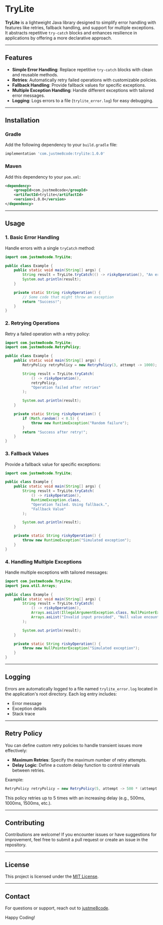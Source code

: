 # TryLite

**TryLite** is a lightweight Java library designed to simplify error handling with features like retries, fallback handling, and support for multiple exceptions. It abstracts repetitive `try-catch` blocks and enhances resilience in applications by offering a more declarative approach.

---

## Features

- **Simple Error Handling**: Replace repetitive `try-catch` blocks with clean and reusable methods.
- **Retries**: Automatically retry failed operations with customizable policies.
- **Fallback Handling**: Provide fallback values for specific exceptions.
- **Multiple Exception Handling**: Handle different exceptions with tailored error messages.
- **Logging**: Logs errors to a file (`trylite_error.log`) for easy debugging.

---

## Installation

### Gradle
Add the following dependency to your `build.gradle` file:
```groovy
implementation 'com.justme8code:trylite:1.0.0'
```

### Maven
Add this dependency to your `pom.xml`:
```xml
<dependency>
    <groupId>com.justme8code</groupId>
    <artifactId>trylite</artifactId>
    <version>1.0.0</version>
</dependency>
```

---

## Usage

### 1. Basic Error Handling
Handle errors with a single `tryCatch` method:
```java
import com.justme8code.TryLite;

public class Example {
    public static void main(String[] args) {
        String result = TryLite.tryCatch(() -> riskyOperation(), "An error occurred while executing the operation");
        System.out.println(result);
    }

    private static String riskyOperation() {
        // Some code that might throw an exception
        return "Success!";
    }
}
```

### 2. Retrying Operations
Retry a failed operation with a retry policy:
```java
import com.justme8code.TryLite;
import com.justme8code.RetryPolicy;

public class Example {
    public static void main(String[] args) {
        RetryPolicy retryPolicy = new RetryPolicy(3, attempt -> 1000); // Retry 3 times, 1-second delay

        String result = TryLite.tryCatch(
            () -> riskyOperation(),
            retryPolicy,
            "Operation failed after retries"
        );

        System.out.println(result);
    }

    private static String riskyOperation() {
        if (Math.random() < 0.5) {
            throw new RuntimeException("Random failure");
        }
        return "Success after retry!";
    }
}
```

### 3. Fallback Values
Provide a fallback value for specific exceptions:
```java
import com.justme8code.TryLite;

public class Example {
    public static void main(String[] args) {
        String result = TryLite.tryCatch(
            () -> riskyOperation(),
            RuntimeException.class,
            "Operation failed. Using fallback.",
            "Fallback Value"
        );

        System.out.println(result);
    }

    private static String riskyOperation() {
        throw new RuntimeException("Simulated exception");
    }
}
```

### 4. Handling Multiple Exceptions
Handle multiple exceptions with tailored messages:
```java
import com.justme8code.TryLite;
import java.util.Arrays;

public class Example {
    public static void main(String[] args) {
        String result = TryLite.tryCatch(
            () -> riskyOperation(),
            Arrays.asList(IllegalArgumentException.class, NullPointerException.class),
            Arrays.asList("Invalid input provided", "Null value encountered")
        );

        System.out.println(result);
    }

    private static String riskyOperation() {
        throw new NullPointerException("Simulated exception");
    }
}
```

---

## Logging
Errors are automatically logged to a file named `trylite_error.log` located in the application's root directory. Each log entry includes:
- Error message
- Exception details
- Stack trace

---

## Retry Policy
You can define custom retry policies to handle transient issues more effectively:
- **Maximum Retries**: Specify the maximum number of retry attempts.
- **Delay Logic**: Define a custom delay function to control intervals between retries.

Example:
```java
RetryPolicy retryPolicy = new RetryPolicy(5, attempt -> 500 * (attempt + 1));
```
This policy retries up to 5 times with an increasing delay (e.g., 500ms, 1000ms, 1500ms, etc.).

---

## Contributing
Contributions are welcome! If you encounter issues or have suggestions for improvement, feel free to submit a pull request or create an issue in the repository.

---

## License
This project is licensed under the [MIT License](LICENSE).

---

## Contact
For questions or support, reach out to [justme8code](https://github.com/justme8code).

Happy Coding!

